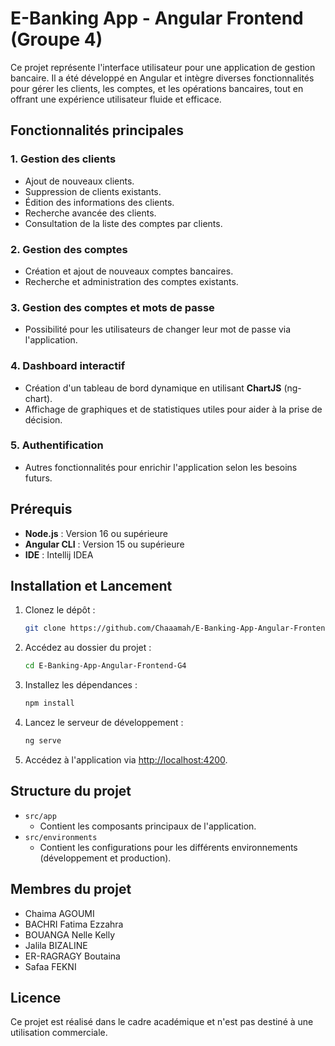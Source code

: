 # E-Banking App - Angular Frontend (Groupe 4)

Ce projet représente l'interface utilisateur pour une application de gestion bancaire. Il a été développé en Angular et intègre diverses fonctionnalités pour gérer les clients, les comptes, et les opérations bancaires, tout en offrant une expérience utilisateur fluide et efficace.

## Fonctionnalités principales

### 1. Gestion des clients
- Ajout de nouveaux clients.
- Suppression de clients existants.
- Édition des informations des clients.
- Recherche avancée des clients.
- Consultation de la liste des comptes par clients.

### 2. Gestion des comptes
- Création et ajout de nouveaux comptes bancaires.
- Recherche et administration des comptes existants.

### 3. Gestion des comptes et mots de passe
- Possibilité pour les utilisateurs de changer leur mot de passe via l'application.

### 4. Dashboard interactif
- Création d'un tableau de bord dynamique en utilisant **ChartJS** (ng-chart).
- Affichage de graphiques et de statistiques utiles pour aider à la prise de décision.

### 5. Authentification
- Autres fonctionnalités pour enrichir l'application selon les besoins futurs.

## Prérequis

- **Node.js** : Version 16 ou supérieure
- **Angular CLI** : Version 15 ou supérieure
- **IDE** : Intellij IDEA

## Installation et Lancement

1. Clonez le dépôt :
   ```bash
   git clone https://github.com/Chaaamah/E-Banking-App-Angular-Frontend-G4.git
   ```
2. Accédez au dossier du projet :
   ```bash
   cd E-Banking-App-Angular-Frontend-G4
   ```
3. Installez les dépendances :
   ```bash
   npm install
   ```
4. Lancez le serveur de développement :
   ```bash
   ng serve
   ```
5. Accédez à l'application via [http://localhost:4200](http://localhost:4200).

## Structure du projet

- `src/app`
  - Contient les composants principaux de l'application.
- `src/environments`
  - Contient les configurations pour les différents environnements (développement et production).

## Membres du projet

- Chaima AGOUMI
- BACHRI Fatima Ezzahra
- BOUANGA Nelle Kelly
- Jalila BIZALINE
- ER-RAGRAGY Boutaina
- Safaa FEKNI

## Licence

Ce projet est réalisé dans le cadre académique et n'est pas destiné à une utilisation commerciale.
